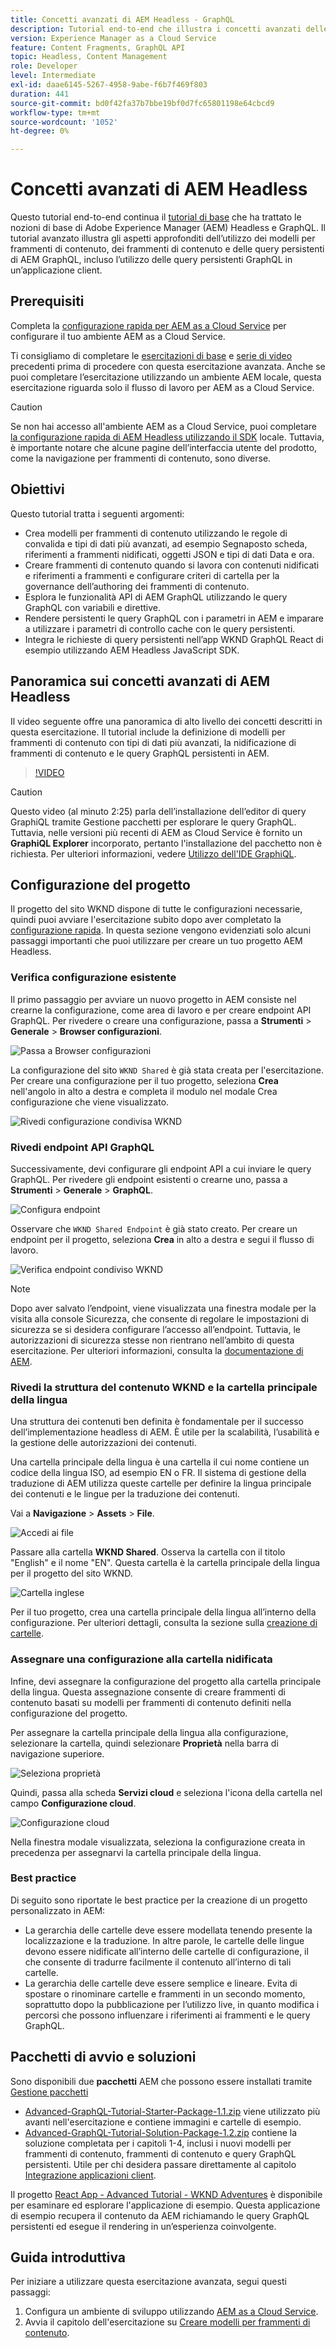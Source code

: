 ```yaml
---
title: Concetti avanzati di AEM Headless - GraphQL
description: Tutorial end-to-end che illustra i concetti avanzati delle API GraphQL di Adobe Experience Manager (AEM).
version: Experience Manager as a Cloud Service
feature: Content Fragments, GraphQL API
topic: Headless, Content Management
role: Developer
level: Intermediate
exl-id: daae6145-5267-4958-9abe-f6b7f469f803
duration: 441
source-git-commit: bd0f42fa37b7bbe19bf0d7fc65801198e64cbcd9
workflow-type: tm+mt
source-wordcount: '1052'
ht-degree: 0%

---
```


# Concetti avanzati di AEM Headless

Questo tutorial end-to-end continua il [tutorial di base](../multi-step/overview.md) che ha trattato le nozioni di base di Adobe Experience Manager (AEM) Headless e GraphQL. Il tutorial avanzato illustra gli aspetti approfonditi dell’utilizzo dei modelli per frammenti di contenuto, dei frammenti di contenuto e delle query persistenti di AEM GraphQL, incluso l’utilizzo delle query persistenti GraphQL in un’applicazione client.

## Prerequisiti

Completa la [configurazione rapida per AEM as a Cloud Service](../quick-setup/cloud-service.md) per configurare il tuo ambiente AEM as a Cloud Service.

Ti consigliamo di completare le [esercitazioni di base](../multi-step/overview.md) e [serie di video](../video-series/modeling-basics.md) precedenti prima di procedere con questa esercitazione avanzata. Anche se puoi completare l’esercitazione utilizzando un ambiente AEM locale, questa esercitazione riguarda solo il flusso di lavoro per AEM as a Cloud Service.

>[!CAUTION]
>
>Se non hai accesso all&#39;ambiente AEM as a Cloud Service, puoi completare [la configurazione rapida di AEM Headless utilizzando il SDK](https://experienceleague.adobe.com/docs/experience-manager-learn/getting-started-with-aem-headless/graphql/quick-setup/local-sdk.html?lang=it) locale. Tuttavia, è importante notare che alcune pagine dell’interfaccia utente del prodotto, come la navigazione per frammenti di contenuto, sono diverse.



## Obiettivi

Questo tutorial tratta i seguenti argomenti:

* Crea modelli per frammenti di contenuto utilizzando le regole di convalida e tipi di dati più avanzati, ad esempio Segnaposto scheda, riferimenti a frammenti nidificati, oggetti JSON e tipi di dati Data e ora.
* Creare frammenti di contenuto quando si lavora con contenuti nidificati e riferimenti a frammenti e configurare criteri di cartella per la governance dell’authoring dei frammenti di contenuto.
* Esplora le funzionalità API di AEM GraphQL utilizzando le query GraphQL con variabili e direttive.
* Rendere persistenti le query GraphQL con i parametri in AEM e imparare a utilizzare i parametri di controllo cache con le query persistenti.
* Integra le richieste di query persistenti nell’app WKND GraphQL React di esempio utilizzando AEM Headless JavaScript SDK.

## Panoramica sui concetti avanzati di AEM Headless

Il video seguente offre una panoramica di alto livello dei concetti descritti in questa esercitazione. Il tutorial include la definizione di modelli per frammenti di contenuto con tipi di dati più avanzati, la nidificazione di frammenti di contenuto e le query GraphQL persistenti in AEM.

>[!VIDEO](https://video.tv.adobe.com/v/340035?quality=12&learn=on)

>[!CAUTION]
>
>Questo video (al minuto 2:25) parla dell’installazione dell’editor di query GraphiQL tramite Gestione pacchetti per esplorare le query GraphQL. Tuttavia, nelle versioni più recenti di AEM as Cloud Service è fornito un **GraphiQL Explorer** incorporato, pertanto l&#39;installazione del pacchetto non è richiesta. Per ulteriori informazioni, vedere [Utilizzo dell&#39;IDE GraphiQL](https://experienceleague.adobe.com/docs/experience-manager-cloud-service/content/headless/graphql-api/graphiql-ide.html?lang=it).


## Configurazione del progetto

Il progetto del sito WKND dispone di tutte le configurazioni necessarie, quindi puoi avviare l&#39;esercitazione subito dopo aver completato la [configurazione rapida](../quick-setup/cloud-service.md). In questa sezione vengono evidenziati solo alcuni passaggi importanti che puoi utilizzare per creare un tuo progetto AEM Headless.


### Verifica configurazione esistente

Il primo passaggio per avviare un nuovo progetto in AEM consiste nel crearne la configurazione, come area di lavoro e per creare endpoint API GraphQL. Per rivedere o creare una configurazione, passa a **Strumenti** > **Generale** > **Browser configurazioni**.

![Passa a Browser configurazioni](assets/overview/create-configuration.png)

La configurazione del sito `WKND Shared` è già stata creata per l&#39;esercitazione. Per creare una configurazione per il tuo progetto, seleziona **Crea** nell&#39;angolo in alto a destra e completa il modulo nel modale Crea configurazione che viene visualizzato.

![Rivedi configurazione condivisa WKND](assets/overview/review-wknd-shared-configuration.png)

### Rivedi endpoint API GraphQL

Successivamente, devi configurare gli endpoint API a cui inviare le query GraphQL. Per rivedere gli endpoint esistenti o crearne uno, passa a **Strumenti** > **Generale** > **GraphQL**.

![Configura endpoint](assets/overview/endpoints.png)

Osservare che `WKND Shared Endpoint` è già stato creato. Per creare un endpoint per il progetto, seleziona **Crea** in alto a destra e segui il flusso di lavoro.

![Verifica endpoint condiviso WKND](assets/overview/review-wknd-shared-endpoint.png)

>[!NOTE]
>
> Dopo aver salvato l’endpoint, viene visualizzata una finestra modale per la visita alla console Sicurezza, che consente di regolare le impostazioni di sicurezza se si desidera configurare l’accesso all’endpoint. Tuttavia, le autorizzazioni di sicurezza stesse non rientrano nell’ambito di questa esercitazione. Per ulteriori informazioni, consulta la [documentazione di AEM](https://experienceleague.adobe.com/docs/experience-manager-65/administering/security/security.html?lang=it).

### Rivedi la struttura del contenuto WKND e la cartella principale della lingua

Una struttura dei contenuti ben definita è fondamentale per il successo dell’implementazione headless di AEM. È utile per la scalabilità, l’usabilità e la gestione delle autorizzazioni dei contenuti.

Una cartella principale della lingua è una cartella il cui nome contiene un codice della lingua ISO, ad esempio EN o FR. Il sistema di gestione della traduzione di AEM utilizza queste cartelle per definire la lingua principale dei contenuti e le lingue per la traduzione dei contenuti.

Vai a **Navigazione** > **Assets** > **File**.

![Accedi ai file](assets/overview/files.png)

Passare alla cartella **WKND Shared**. Osserva la cartella con il titolo &quot;English&quot; e il nome &quot;EN&quot;. Questa cartella è la cartella principale della lingua per il progetto del sito WKND.

![Cartella inglese](assets/overview/english.png)

Per il tuo progetto, crea una cartella principale della lingua all’interno della configurazione. Per ulteriori dettagli, consulta la sezione sulla [creazione di cartelle](/help/headless-tutorial/graphql/advanced-graphql/author-content-fragments.md#create-folders).

### Assegnare una configurazione alla cartella nidificata

Infine, devi assegnare la configurazione del progetto alla cartella principale della lingua. Questa assegnazione consente di creare frammenti di contenuto basati su modelli per frammenti di contenuto definiti nella configurazione del progetto.

Per assegnare la cartella principale della lingua alla configurazione, selezionare la cartella, quindi selezionare **Proprietà** nella barra di navigazione superiore.

![Seleziona proprietà](assets/overview/properties.png)

Quindi, passa alla scheda **Servizi cloud** e seleziona l&#39;icona della cartella nel campo **Configurazione cloud**.

![Configurazione cloud](assets/overview/cloud-conf.png)

Nella finestra modale visualizzata, seleziona la configurazione creata in precedenza per assegnarvi la cartella principale della lingua.

### Best practice

Di seguito sono riportate le best practice per la creazione di un progetto personalizzato in AEM:

* La gerarchia delle cartelle deve essere modellata tenendo presente la localizzazione e la traduzione. In altre parole, le cartelle delle lingue devono essere nidificate all’interno delle cartelle di configurazione, il che consente di tradurre facilmente il contenuto all’interno di tali cartelle.
* La gerarchia delle cartelle deve essere semplice e lineare. Evita di spostare o rinominare cartelle e frammenti in un secondo momento, soprattutto dopo la pubblicazione per l’utilizzo live, in quanto modifica i percorsi che possono influenzare i riferimenti ai frammenti e le query GraphQL.

## Pacchetti di avvio e soluzioni

Sono disponibili due **pacchetti** AEM che possono essere installati tramite [Gestione pacchetti](/help/headless-tutorial/graphql/advanced-graphql/author-content-fragments.md#sample-content)

* [Advanced-GraphQL-Tutorial-Starter-Package-1.1.zip](/help/headless-tutorial/graphql/advanced-graphql/assets/tutorial-files/Advanced-GraphQL-Tutorial-Starter-Package-1.1.zip) viene utilizzato più avanti nell&#39;esercitazione e contiene immagini e cartelle di esempio.
* [Advanced-GraphQL-Tutorial-Solution-Package-1.2.zip](/help/headless-tutorial/graphql/advanced-graphql/assets/tutorial-files/Advanced-GraphQL-Tutorial-Solution-Package-1.2.zip) contiene la soluzione completata per i capitoli 1-4, inclusi i nuovi modelli per frammenti di contenuto, frammenti di contenuto e query GraphQL persistenti. Utile per chi desidera passare direttamente al capitolo [Integrazione applicazioni client](/help/headless-tutorial/graphql/advanced-graphql/client-application-integration.md).


Il progetto [React App - Advanced Tutorial - WKND Adventures](https://github.com/adobe/aem-guides-wknd-graphql/blob/main/advanced-tutorial/README.md) è disponibile per esaminare ed esplorare l&#39;applicazione di esempio. Questa applicazione di esempio recupera il contenuto da AEM richiamando le query GraphQL persistenti ed esegue il rendering in un’esperienza coinvolgente.

## Guida introduttiva

Per iniziare a utilizzare questa esercitazione avanzata, segui questi passaggi:

1. Configura un ambiente di sviluppo utilizzando [AEM as a Cloud Service](../quick-setup/cloud-service.md).
1. Avvia il capitolo dell&#39;esercitazione su [Creare modelli per frammenti di contenuto](/help/headless-tutorial/graphql/advanced-graphql/create-content-fragment-models.md).
